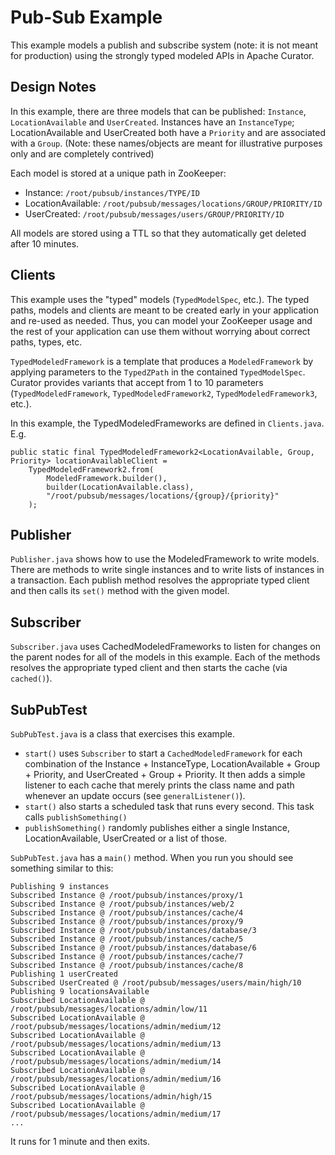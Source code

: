 # Pub-Sub Example

<!--
Licensed to the Apache Software Foundation (ASF) under one
or more contributor license agreements.  See the NOTICE file
distributed with this work for additional information
regarding copyright ownership.  The ASF licenses this file
to you under the Apache License, Version 2.0 (the
"License"); you may not use this file except in compliance
with the License.  You may obtain a copy of the License at

  http://www.apache.org/licenses/LICENSE-2.0

Unless required by applicable law or agreed to in writing,
software distributed under the License is distributed on an
"AS IS" BASIS, WITHOUT WARRANTIES OR CONDITIONS OF ANY
KIND, either express or implied.  See the License for the
specific language governing permissions and limitations
under the License.
-->

This example models a publish and subscribe system (note: it is not meant for production) using 
the strongly typed modeled APIs in Apache Curator. 

## Design Notes

In this example, there are three models that can be published: `Instance`, `LocationAvailable` 
and `UserCreated`. Instances have an `InstanceType`; LocationAvailable and UserCreated both have 
a `Priority` and are associated with a `Group`. (Note: these names/objects are meant for 
illustrative purposes only and are completely contrived)

Each model is stored at a unique path in ZooKeeper:

* Instance: `/root/pubsub/instances/TYPE/ID`
* LocationAvailable: `/root/pubsub/messages/locations/GROUP/PRIORITY/ID`
* UserCreated: `/root/pubsub/messages/users/GROUP/PRIORITY/ID`

All models are stored using a TTL so that they automatically get deleted after 10 minutes.

## Clients

This example uses the "typed" models (`TypedModelSpec`, etc.). The typed paths, models and 
clients are meant to be created early in your application and re-used as needed. Thus, you 
can model your ZooKeeper usage and the rest of your application can use them without worrying 
about correct paths, types, etc.

`TypedModeledFramework` is a template that produces a `ModeledFramework` by applying 
parameters to the `TypedZPath` in the contained `TypedModelSpec`. Curator provides variants 
that accept from 1 to 10 parameters (`TypedModeledFramework`, `TypedModeledFramework2`, 
`TypedModeledFramework3`, etc.).

In this example, the TypedModeledFrameworks are defined in `Clients.java`. E.g.

```
public static final TypedModeledFramework2<LocationAvailable, Group, Priority> locationAvailableClient = 
    TypedModeledFramework2.from(
        ModeledFramework.builder(),
        builder(LocationAvailable.class),
        "/root/pubsub/messages/locations/{group}/{priority}"
    );
```

## Publisher

`Publisher.java` shows how to use the ModeledFramework to write models. There are methods to 
write single instances and to write lists of instances in a transaction. Each publish method 
resolves the appropriate typed client and then calls its `set()` method with the given model.

## Subscriber

`Subscriber.java` uses CachedModeledFrameworks to listen for changes on the parent nodes for 
all of the models in this example. Each of the methods resolves the appropriate typed client 
and then starts the cache (via `cached()`).

## SubPubTest

`SubPubTest.java` is a class that exercises this example. 

* `start()` uses `Subscriber` to start a `CachedModeledFramework` for each combination of 
the Instance + InstanceType, LocationAvailable + Group + Priority, and UserCreated + Group + Priority. It then adds a simple listener to each cache that merely prints the class name 
and path whenever an update occurs (see `generalListener()`).
* `start()` also starts a scheduled task that runs every second. This task calls 
`publishSomething()`
* `publishSomething()` randomly publishes either a single Instance, LocationAvailable, 
UserCreated or a list of those.

`SubPubTest.java` has a `main()` method. When you run you should see something similar to this:

```
Publishing 9 instances
Subscribed Instance @ /root/pubsub/instances/proxy/1
Subscribed Instance @ /root/pubsub/instances/web/2
Subscribed Instance @ /root/pubsub/instances/cache/4
Subscribed Instance @ /root/pubsub/instances/proxy/9
Subscribed Instance @ /root/pubsub/instances/database/3
Subscribed Instance @ /root/pubsub/instances/cache/5
Subscribed Instance @ /root/pubsub/instances/database/6
Subscribed Instance @ /root/pubsub/instances/cache/7
Subscribed Instance @ /root/pubsub/instances/cache/8
Publishing 1 userCreated
Subscribed UserCreated @ /root/pubsub/messages/users/main/high/10
Publishing 9 locationsAvailable
Subscribed LocationAvailable @ /root/pubsub/messages/locations/admin/low/11
Subscribed LocationAvailable @ /root/pubsub/messages/locations/admin/medium/12
Subscribed LocationAvailable @ /root/pubsub/messages/locations/admin/medium/13
Subscribed LocationAvailable @ /root/pubsub/messages/locations/admin/medium/14
Subscribed LocationAvailable @ /root/pubsub/messages/locations/admin/medium/16
Subscribed LocationAvailable @ /root/pubsub/messages/locations/admin/high/15
Subscribed LocationAvailable @ /root/pubsub/messages/locations/admin/medium/17
...
```

It runs for 1 minute and then exits.
